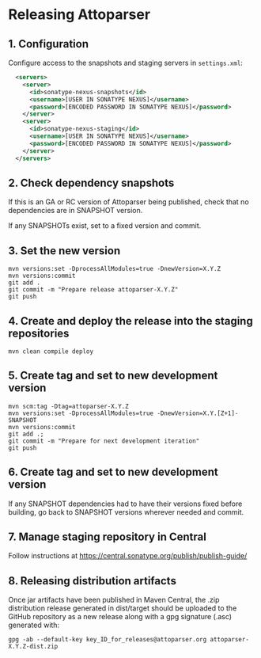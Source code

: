 # Releasing Attoparser

## 1. Configuration

Configure access to the snapshots and staging servers in `settings.xml`:

```xml
  <servers>
    <server>
      <id>sonatype-nexus-snapshots</id>
      <username>[USER IN SONATYPE NEXUS]</username>
      <password>[ENCODED PASSWORD IN SONATYPE NEXUS]</password>
    </server>
    <server>
      <id>sonatype-nexus-staging</id>
      <username>[USER IN SONATYPE NEXUS]</username>
      <password>[ENCODED PASSWORD IN SONATYPE NEXUS]</password>
    </server>
  </servers>
```

## 2. Check dependency snapshots

If this is an GA or RC version of Attoparser being published, check that no
dependencies are in SNAPSHOT version.

If any SNAPSHOTs exist, set to a fixed version and commit.

## 3. Set the new version

```shell
mvn versions:set -DprocessAllModules=true -DnewVersion=X.Y.Z
mvn versions:commit
git add .
git commit -m "Prepare release attoparser-X.Y.Z"
git push
```

## 4. Create and deploy the release into the staging repositories

```shell
mvn clean compile deploy
```

## 5. Create tag and set to new development version

```shell
mvn scm:tag -Dtag=attoparser-X.Y.Z
mvn versions:set -DprocessAllModules=true -DnewVersion=X.Y.[Z+1]-SNAPSHOT
mvn versions:commit
git add .;
git commit -m "Prepare for next development iteration"
git push
```

## 6. Create tag and set to new development version

If any SNAPSHOT dependencies had to have their versions fixed before building, go
back to SNAPSHOT versions wherever needed and commit.

## 7. Manage staging repository in Central

Follow instructions at https://central.sonatype.org/publish/publish-guide/

## 8. Releasing distribution artifacts

Once jar artifacts have been published in Maven Central, the .zip distribution release
generated in dist/target should be uploaded to the GitHub repository as a new release
along with a gpg signature (.asc) generated with:

```shell
gpg -ab --default-key key_ID_for_releases@attoparser.org attoparser-X.Y.Z-dist.zip
```



